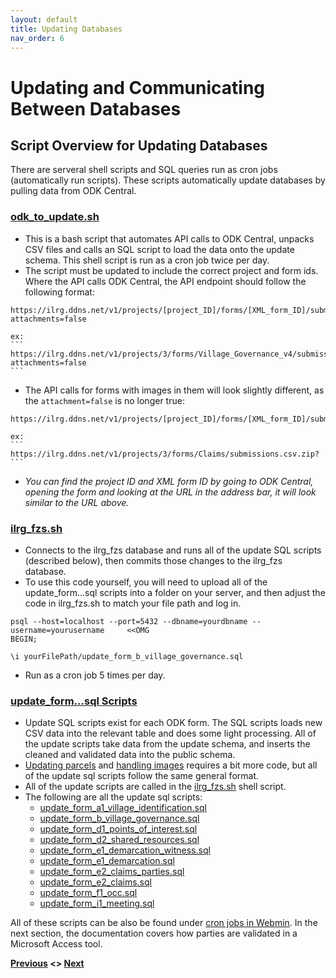 ```yaml
---
layout: default
title: Updating Databases
nav_order: 6
---
```

# Updating and Communicating Between Databases

## Script Overview for Updating Databases
There are serveral shell scripts and SQL queries run as cron jobs (automatically run scripts). These scripts automatically update databases by pulling data from ODK Central.

### [odk_to_update.sh](General_Assets/odk_to_update.sh)
- This is a bash script that automates API calls to ODK Central, unpacks CSV files and calls an SQL script to load the data onto the update schema. This shell script is run as a cron job twice per day.
- The script must be updated to include the correct project and form ids. Where the API calls ODK Central, the API endpoint should follow the following format:
```
https://ilrg.ddns.net/v1/projects/[project_ID]/forms/[XML_form_ID]/submissions.csv.zip?attachments=false
```

    ex:
    ```
    https://ilrg.ddns.net/v1/projects/3/forms/Village_Governance_v4/submissions.csv.zip?attachments=false
    ```
- The API calls for forms with images in them will look slightly different, as the `attachment=false` is no longer true:
```
https://ilrg.ddns.net/v1/projects/[project_ID]/forms/[XML_form_ID]/submissions.csv.zip?
```

    ex:
    ```
    https://ilrg.ddns.net/v1/projects/3/forms/Claims/submissions.csv.zip?
    ```
- _You can find the project ID and XML form ID by going to ODK Central, opening the form and looking at the URL in the address bar, it will look similar to the URL above._

### [ilrg_fzs.sh](General_Assets/ilrg_fzs.sh)
- Connects to the ilrg_fzs database and runs all of the update SQL scripts (described below), then commits those changes to the ilrg_fzs database.
- To use this code yourself, you will need to upload all of the update_form...sql scripts into a folder on your server, and then adjust the code in ilrg_fzs.sh to match your file path and log in.

```
psql --host=localhost --port=5432 --dbname=yourdbname --username=yourusername     <<OMG
BEGIN;

\i yourFilePath/update_form_b_village_governance.sql
```

- Run as a cron job 5 times per day.

### [update_form...sql Scripts](General_Assets/updateSQLScripts)
- Update SQL scripts exist for each ODK form. The SQL scripts loads new CSV data into the relevant table and does some light processing. All of the update scripts take data from the update schema, and inserts the cleaned and validated data into the public schema.
- [Updating parcels](Data_Handling/Parcel_Handling.html) and [handling images](Data_Handling/Image_Handling.html) requires a bit more code, but all of the update sql scripts follow the same general format.
- All of the update scripts are called in the [ilrg_fzs.sh](General_Assets/ilrg_fzs.sh) shell script.
- The following are all the update sql scripts:
    - [update_form_a1_village_identification.sql](General_Assets/updateSQLScripts/update_form_a1_village_identification.sql)
    - [update_form_b_village_governance.sql](General_Assets/updateSQLScripts/update_form_b_village_governance.sql)
    - [update_form_d1_points_of_interest.sql](General_Assets/updateSQLScripts/update_form_d1_points_of_interest.sql)
    - [update_form_d2_shared_resources.sql](General_Assets/updateSQLScripts/update_form_d2_shared_resources.sql)
    - [update_form_e1_demarcation_witness.sql](General_Assets/updateSQLScripts/update_form_e1_demarcation_witness.sql)
    - [update_form_e1_demarcation.sql](General_Assets/updateSQLScripts/update_form_e1_demarcation.sql)
    - [update_form_e2_claims_parties.sql](General_Assets/updateSQLScripts/update_form_e2_claims_parties.sql)
    - [update_form_e2_claims.sql](General_Assets/updateSQLScripts/update_form_e2_claims.sql)
    - [update_form_f1_occ.sql](General_Assets/updateSQLScripts/update_form_f1_occ.sql)
    - [update_form_i1_meeting.sql](General_Assets/updateSQLScripts/update_form_i1_meeting.sql)

All of these scripts can be also be found under [cron jobs in Webmin](/Pages/Server/NavigatingWebmin.html). In the next section, the documentation covers how parties are validated in a Microsoft Access tool. 

**[Previous](/Pages/Data_Handling/Monitoring_Data_Excel.html) <> [Next](/Pages/Party_Validation.html)**
